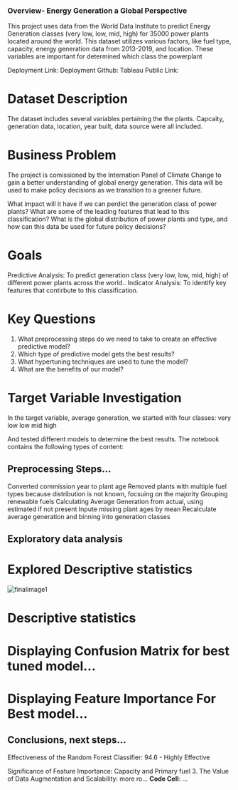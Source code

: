 ### Overview- Energy Generation a Global Perspective

This project uses data from the World Data Institute to predict Energy Generation classes (very low, low, mid, high) for 35000 power plants located around the world. This dataset utilizes various factors, like fuel type, capacity, energy generation data from 2013-2019, and location. These variables are important for determined which class the powerplant 

Deployment Link:
Deployment Github:
Tableau Public Link:

# Dataset Description

The dataset includes several variables pertaining the the plants. Capcaity, generation data, location, year built, data source were all included. 

# Business Problem 

The project is comissioned by the Internation Panel of Climate Change to gain a better understanding of global energy generation. This data will be used to make policy decisions as we transition to a greener future. 

What impact will it have if we can perdict the generation class of power plants?
What are some of the leading features that lead to this classification?
What is the global distribution of power plants and type, and how can this data be used for future policy decisions?

# Goals

Predictive Analysis: To predict generation class (very low, low, mid, high) of different power plants across the world.. 
Indicator Analysis: To identify key features that contirbute to this classification. 

# Key Questions

1. What preprocessing steps do we need to take to create an effective predictive model?
2. Which type of predictive model gets the best results?
3. What hypertuning techniques are used to tune the model?
4. What are the benefits of our model?

# Target Variable Investigation

In the target variable, average generation, we started with four classes:
very low
low 
mid
high

And tested different models to determine the best results. 
The notebook contains the following types of content:

## Preprocessing Steps...
Converted commission year to plant age
Removed plants with multiple fuel types because distribution is not known, focsuing on the majority
Grouping renewable fuels
Calculating Average Generation from actual, using estimated if not present
Inpute missing plant ages by mean
Recalculate average generation and binning into generation classes

## Exploratory data analysis
# Explored Descriptive statistics
![finalimage1]("[https://github.com/silver032/Energy-Generation-Classifier-phase-5-project-/blob/main/images/finalimage1.png"])
# Descriptive statistics


# Displaying Confusion Matrix for best tuned model...

# Displaying Feature Importance For Best model...


## Conclusions, next steps...
Effectiveness of the Random Forest Classifier: 94.6 - Highly Effective

Significance of Feature Importance: Capacity and Primary fuel 3. 
The Value of Data Augmentation and Scalability: more ro...
**Code Cell**: ...


